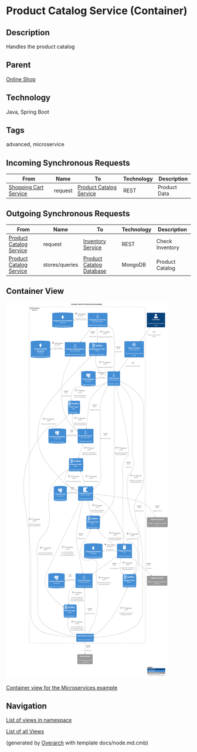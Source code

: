 
# Product Catalog Service (Container)
## Description
Handles the product catalog

## Parent
[Online Shop](../../../../software-development/architecture/example/microservices/online-shop.md)

## Technology
Java, Spring Boot

## Tags
advanced, microservice
## Incoming Synchronous Requests 
| From | Name | To | Technology | Description |
|---|---|---|---|---|
| [Shopping Cart Service](../../../../software-development/architecture/example/microservices/shopping-cart-service.md) | request | [Product Catalog Service](../../../../software-development/architecture/example/microservices/product-catalog-service.md) | REST | Product Data |
## Outgoing Synchronous Requests 
| From | Name | To | Technology | Description |
|---|---|---|---|---|
| [Product Catalog Service](../../../../software-development/architecture/example/microservices/product-catalog-service.md) | request | [Inventory Service](../../../../software-development/architecture/example/microservices/inventory-service.md) | REST | Check Inventory |
| [Product Catalog Service](../../../../software-development/architecture/example/microservices/product-catalog-service.md) | stores/queries | [Product Catalog Database](../../../../software-development/architecture/example/microservices/product-catalog-db.md) | MongoDB | Product Catalog |

## Container View
![Container view for the Microservices example](../../../../software-development/architecture/example/microservices/container-view.png)

[Container view for the Microservices example](../../../../software-development/architecture/example/microservices/container-view.md)


## Navigation
[List of views in namespace](./views-in-namespace.md)

[List of all Views](../../../../views.md)


(generated by [Overarch](https://github.com/soulspace-org/overarch) with template docs/node.md.cmb)
